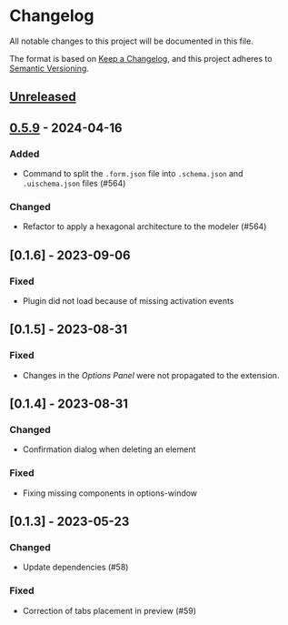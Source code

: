 # Changelog

All notable changes to this project will be documented in this file.

The format is based on [Keep a Changelog](https://keepachangelog.com/en/1.0.0/),
and this project adheres to [Semantic Versioning](https://semver.org/spec/v2.0.0.html).

## [Unreleased]

## [0.5.9] - 2024-04-16

### Added

* Command to split the `.form.json` file into `.schema.json` and `.uischema.json` files (#564)

### Changed

* Refactor to apply a hexagonal architecture to the modeler (#564)

## [0.1.6] - 2023-09-06

### Fixed

* Plugin did not load because of missing activation events

## [0.1.5] - 2023-08-31

### Fixed

* Changes in the *Options Panel* were not propagated to the extension.

## [0.1.4] - 2023-08-31

### Changed

* Confirmation dialog when deleting an element

### Fixed

* Fixing missing components in options-window

## [0.1.3] - 2023-05-23

### Changed

* Update dependencies (#58)

### Fixed

* Correction of tabs placement in preview (#59)

[unreleased]: https://github.com/Miragon/miranum-ide/compare/release/v0.5.9-vscode...HEAD
[0.5.9]: https://github.com/Miragon/miranum-ide/compare/release/v0.5.8...release/v0.5.9-vscode
